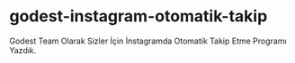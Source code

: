 # godest-instagram-otomatik-takip
Godest Team Olarak Sizler İçin İnstagramda Otomatik Takip Etme Programı Yazdık.

